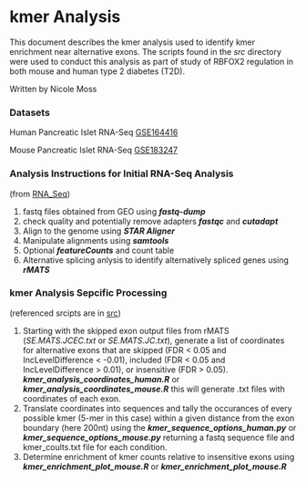 # kmer Analysis
This document describes the kmer analysis used to identify kmer enrichment near alternative exons. The scripts found in the *src* directory were used to conduct this analysis as part of study of RBFOX2 regulation in both mouse and human type 2 diabetes (T2D). 

Written by Nicole Moss

### Datasets

Human Pancreatic Islet RNA-Seq [GSE164416](https://www.ncbi.nlm.nih.gov/geo/query/acc.cgi?acc=GSE164416)

Mouse Pancreatic Islet RNA-Seq [GSE183247](https://www.ncbi.nlm.nih.gov/geo/query/acc.cgi?acc=GSE183247)

### Analysis Instructions for Initial RNA-Seq Analysis 
(from [RNA_Seq](https://github.com/CUAnschutzBDC/RBFOX2_project/tree/main/RNA_Seq))

1. fastq files obtained from GEO using ***fastq-dump*** 
2. check quality and potentially remove adapters ***fastqc*** and ***cutadapt***
3. Align to the genome using ***STAR Aligner***
4. Manipulate alignments using ***samtools***
5. Optional ***featureCounts*** and count table 
6. Alternative splicing anlysis to identify alternatively spliced genes using ***rMATS***

### kmer Analysis Sepcific Processing 
(referenced srcipts are in [src](https://github.com/CUAnschutzBDC/RBFOX2_project/tree/main/kmer_analysis/src))

1. Starting with the skipped exon output files from rMATS (*SE.MATS.JCEC.txt* or *SE.MATS.JC.txt*), generate a list of coordinates for alternative exons that are skipped (FDR < 0.05 and IncLevelDifference < -0.01), included (FDR < 0.05 and IncLevelDifference > 0.01), or insensitive (FDR > 0.05). ***kmer_analysis_coordinates_human.R*** or ***kmer_analysis_coordinates_mouse.R*** this will generate .txt files with coordinates of each exon.
2. Translate coordinates into sequences and tally the occurances of every possible kmer (5-mer in this case) within a given distance from the exon boundary (here 200nt) using the ***kmer_sequence_options_human.py*** or ***kmer_sequence_options_mouse.py*** returning a fastq sequence file and kmer_coults.txt file for each condition.
3. Determine enrichment of kmer counts relative to insensitive exons using ***kmer_enrichment_plot_mouse.R*** or ***kmer_enrichment_plot_mouse.R***


